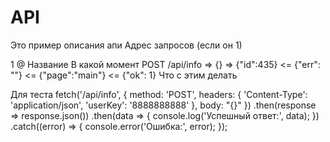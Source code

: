 # API
Это пример описания апи
Адрес запросов (если он 1)

1
@ Название
В какой момент
POST /api/info 
=> {}
=> {"id":435}
<= {"err": ""}
<= {"page":"main"}
<= {"ok": 1}
Что с этим делать

Для теста
fetch('/api/info', {
  method: 'POST',
  headers: {
    'Content-Type': 'application/json',
    'userKey': '8888888888'
  },
  body: "{}"
})
  .then(response => response.json())
  .then(data => {
    console.log('Успешный ответ:', data);
  })
  .catch((error) => {
    console.error('Ошибка:', error);
  });
